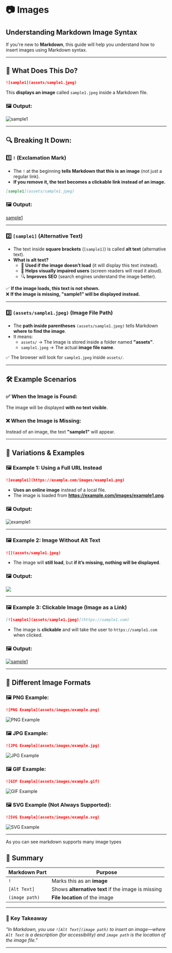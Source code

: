 # 📷 Images

## **Understanding Markdown Image Syntax**

If you're new to **Markdown**, this guide will help you understand how to insert images using Markdown syntax.

---

## **📌 What Does This Do?**
```markdown
![sample1](assets/sample1.jpeg)
```

This **displays an image** called `sample1.jpeg` inside a Markdown file.

### **🖼 Output:**
![sample1](assets/sample1.jpeg)

---

## **🔍 Breaking It Down:**

### **1️⃣ `!` (Exclamation Mark)** 
- The `!` at the beginning **tells Markdown that this is an image** (not just a regular link).
- **If you remove it, the text becomes a clickable link instead of an image.**

```markdown
[sample1](assets/sample1.jpeg)
```

### **🖼 Output:**
[sample1](assets/sample1.jpeg)

---

### **2️⃣ `[sample1]` (Alternative Text)**
- The text inside **square brackets** (`[sample1]`) is called **alt text** (alternative text).  
- **What is alt text?**
  - 📌 **Used if the image doesn’t load** (it will display this text instead).
  - 👀 **Helps visually impaired users** (screen readers will read it aloud).
  - 🔍 **Improves SEO** (search engines understand the image better).

✅ **If the image loads, this text is not shown.**  
❌ **If the image is missing, "sample1" will be displayed instead.**

---

### **3️⃣ `(assets/sample1.jpeg)` (Image File Path)**
- The **path inside parentheses** `(assets/sample1.jpeg)` tells Markdown **where to find the image**.
- It means:
  - `assets/` → The image is stored inside a folder named **"assets"**.
  - `sample1.jpeg` → The actual **image file name**.

✅ The browser will look for `sample1.jpeg` inside `assets/`.

---

## **🛠 Example Scenarios**

### **✅ When the Image is Found:**
The image will be displayed **with no text visible**.

### **❌ When the Image is Missing:**
Instead of an image, the text **"sample1"** will appear.

---

## **🎨 Variations & Examples**

### **🖼 Example 1: Using a Full URL Instead**
```markdown
![example1](https://example.com/images/example1.png)
```
- **Uses an online image** instead of a local file.
- The image is loaded from **https://example.com/images/example1.png**.

### **🖼 Output:**
![example1](https://example.com/images/example1.png)

---

### **🖼 Example 2: Image Without Alt Text**
```markdown
![](assets/sample1.jpeg)
```
- The image will **still load**, but **if it’s missing, nothing will be displayed**.

### **🖼 Output:**
![](assets/sample1.jpeg)

---

### **🖼 Example 3: Clickable Image (Image as a Link)**
```markdown
[![sample1](assets/sample1.jpeg)](https://sample1.com)
```
- The image is **clickable** and will take the user to `https://sample1.com` when clicked.

### **🖼 Output:**
[![sample1](assets/sample1.jpeg)](https://sample1.com)

---

## **📁 Different Image Formats**

### **🖼 PNG Example:**
```markdown
![PNG Example](assets/images/example.png)
```
![PNG Example](assets/images/example.png)

### **🖼 JPG Example:**
```markdown
![JPG Example](assets/images/example.jpg)
```
![JPG Example](assets/images/example.jpg)

### **🖼 GIF Example:**
```markdown
![GIF Example](assets/images/example.gif)
```
![GIF Example](assets/images/example.gif)

### **🖼 SVG Example (Not Always Supported):**
```markdown
![SVG Example](assets/images/example.svg)
```
![SVG Example](assets/images/example.svg)

---

As you can see markdown supports many image types 

## **🚀 Summary**

| Markdown Part | Purpose |
|--------------|---------|
| `!` | Marks this as an **image** |
| `[Alt Text]` | Shows **alternative text** if the image is missing |
| `(image path)` | **File location** of the image |

---

### **🎯 Key Takeaway**
_"In Markdown, you use `![Alt Text](image path)` to insert an image—where `Alt Text` is a description (for accessibility) and `image path` is the location of the image file."_

---